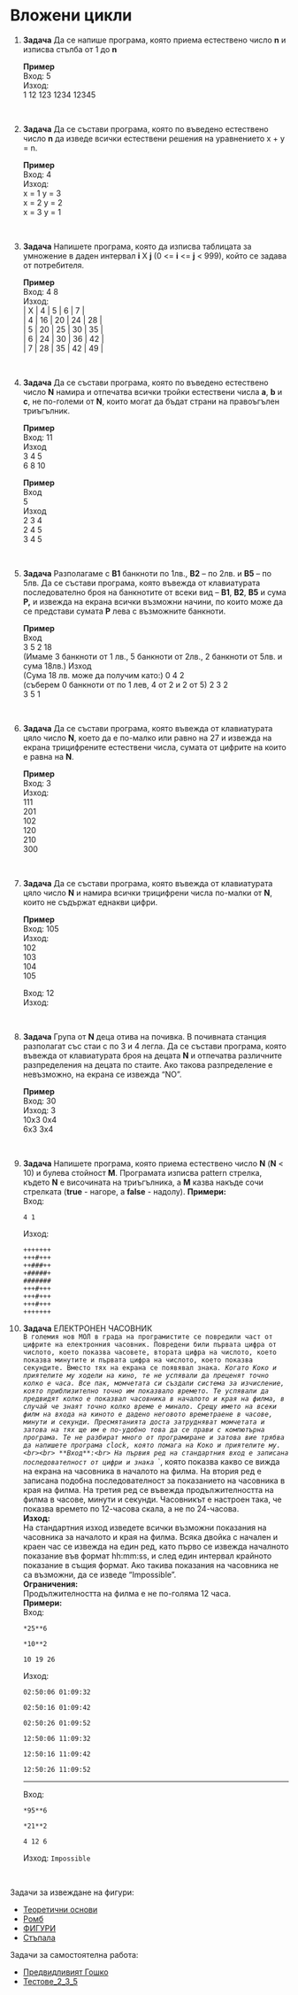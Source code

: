 # Вложени цикли

1. **Задача** Да се напише програма, която приема естествено число **n** и изписва стълба от 1 до **n**

	**Пример**<br>
    Вход: 5<br>
    Изход:<br>
    1
	12
	123
	1234
	12345

<br>

2. **Задача** Да се състави програма, която по въведено естествено число **n** да изведе всички естествени решения на уравнението x + y = n.

	**Пример**<br>
	Вход: 4<br>
	Изход:<br>
	x = 1 y = 3<br>
	x = 2 y = 2<br>
	x = 3 y = 1

<br>

3. **Задача** Напишете програма, която да изписва таблицата за умножение в даден интервал **i** X **j** (0 <= **i** <= **j** < 999), който се задава от потребителя.

    **Пример**<br>
    Вход: 4 8<br>
    Изход:<br>
    |	X	|	4	|	5	|	6	|	7	|<br>
    |	4	|	16	|	20	|	24	|	28	|<br>
	|	5	|	20	|	25	|	30	|	35	|<br>
	|	6	|	24	|	30	|	36	|	42	|<br>
	|	7	|	28	|	35	|	42	|	49	|

<br>

4. **Задача** Да се състави програма, която по въведено естествено число **N** намира и отпечатва всички тройки естествени числа **a**, **b** и **c**, не по-големи от **N**, които могат да бъдат страни на правоъгълен триъгълник.

	**Пример**<br>
	Вход: 11<br>
	Изход<br>
	3 4 5<br>
	6 8 10

	**Пример**<br>
	Вход<br>
	5<br>
	Изход<br>
	2 3 4<br>
	2 4 5<br>
	3 4 5

<br>

5. **Задача** Разполагаме с **В1** банкноти по 1лв., **В2** – по 2лв. и **В5** – по 5лв. Да се състави програма, която въвежда от клавиатурата последователно броя на банкнотите от всеки вид – **B1**, **B2**, **B5** и сума **Р,** и извежда на екрана всички възможни начини, по които може да се представи сумата **Р** лева с възможните банкноти.

	**Пример**<br>
	Вход<br>
	3 5 2 18<br> (Имаме 3 банкноти от 1 лв., 5 банкноти от 2лв., 2 банкноти от 5лв. и сума 18лв.)
	Изход<br> (Сума 18 лв. може да получим като:)
	0 4 2<br> (съберем 0 банкноти от по 1 лев, 4 от 2 и 2 от 5)
	2 3 2<br>
	3 5 1

<br>

6. **Задача** Да се състави програма, която въвежда от клавиатурата цяло число **N**, което да е по-малко или равно на 27 и извежда на екрана трицифрените естествени числа, сумата от цифрите на които е равна на **N**.

	**Пример**<br>
	Вход: 3<br>
	Изход:<br>
	111<br>
	201<br>
	102<br>
	120<br>
	210<br>
	300

<br>

7. **Задача** Да се състави програма, която въвежда от клавиатурата цяло число **N** и намира всички трицифрени числа по-малки от **N**, които не съдържат еднакви цифри.

	**Пример**<br>
	Вход: 105<br>
	Изход:<br>
	102<br>
	103<br>
	104<br>
	105

	Вход: 12<br>
	Изход:

<br>

8. **Задача** Група от **N** деца отива на почивка. В почивната станция разполагат със стаи с по 3 и 4 легла. Да се състави програма, която въвежда от клавиатурата броя на децата **N** и отпечатва различните разпределения на децата по стаите. Ако такова разпределение е невъзможно, на екрана се извежда “NO”.

	**Пример**<br>
	Вход: 30<br>
	Изход: 3<br>
	10x3 0x4<br>
	6x3  3x4<br>

<br>

9. **Задача** Напишете програма, която приема естествено число **N** (**N** < 10) и булева стойност **M**. Програмата изписва pattern стрелка, където **N** е височината на триъгълника, а **M** казва накъде сочи стрелката (**true** - нагоре, а **false** - надолу).
    **Примери:**<br>
	Вход:
	```text
    4 1
	```
	Изход:
	```text
	+++++++
	+++#+++
	++###++
	+#####+
	#######
	+++#+++
	+++#+++
	+++#+++
	+++++++
	```

10. **Задача** ЕЛЕКТРОНЕН ЧАСОВНИК<br>`
В големия нов МОЛ в града на програмистите се повредили част от цифрите на електронния часовник. Повредени били първата цифра от числото, което показва часовете, втората цифра на числото, което показва минутите и първата цифра на числото, което показва секундите. Вместо тях на екрана се появявал знака `*`. Когато Коко и приятелите му ходели на кино, те не успявали да преценят точно колко е часа. Все пак, момчетата си създали система за изчисление, която приблизително точно им показвало времето. Те успявали да предвидят колко е показвал часовника в началото и края на филма, в случай че знаят точно колко време е минало. Срещу името на всеки филм на входа на киното е дадено неговото времетраене в часове, минути и секунди. Пресмятанията доста затрудняват момчетата и затова на тях ще им е по-удобно това да се прави с компютърна програма. Те не разбират много от програмиране и затова вие трябва да напишете програма clock, която помага на Коко и приятелите му.<br><br>
**Вход**:<br>
На първия ред на стандартния вход е записана последователност от цифри и знака `*`, която показва какво се вижда на екрана на часовника в началото на филма. На втория ред е записана подобна последователност за показанието на часовника в края на филма. На третия ред се въвежда продължителността на филма в часове, минути и секунди. Часовникът е настроен така, че показва времето по 12-часова скала, а не по 24-часова.<br>
**Изход:**<br>
На стандартния изход изведете всички възможни показания на часовника за началото и края на филма. Всяка двойка с начален и краен час се извежда на един ред, като първо се извежда началното показание във формат hh:mm:ss, и след един интервал крайното показание в същия формат. Ако такива показания на часовника не са възможни, да се изведе “Impossible”.<br>
**Ограничения:**<br>
Продължителността на филма е не по-голяма 12 часа.<br>
    **Примери:**<br>
    Вход:
    ```text
    *25**6

    *10**2

    10 19 26
    ```
    Изход:
    ```text
    02:50:06 01:09:32

    02:50:16 01:09:42

    02:50:26 01:09:52

    12:50:06 11:09:32

    12:50:16 11:09:42

    12:50:26 11:09:52
    ```
    ---
    Вход:
    ```text
    *95**6

    *21**2

    4 12 6
    ```
    Изход: `Impossible`

<br>

Задачи за извеждане на фигури:
- [Теоретични основи](https://drive.google.com/file/d/0B0DgZGtV0C9HOVZ3MFdoRWQzVFk/view)
- [Ромб](http://www.math.bas.bg/infos/files/2010-03-06-E1.pdf)
- [ФИГУРИ](http://www.math.bas.bg/infos/files/2012-06-10-E2.pdf)
- [Стъпала](http://www.math.bas.bg/infos/files/e3.pdf)

Задачи за самостоятелна работа:
- [Предвидливият Гошко](http://www.math.bas.bg/infos/files/2010-03-06-E2.pdf)
- [Тестове_2_3_5](http://www.math.bas.bg/infos/files/2011-03-05-E3.pdf)
